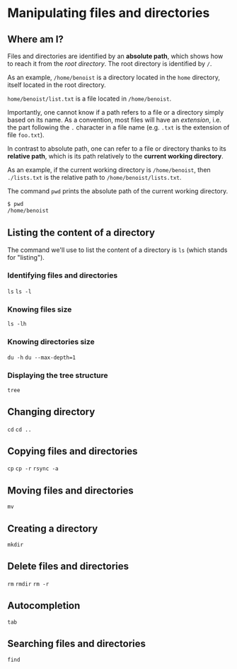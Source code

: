 ---
---

Manipulating files and directories
==================================

Where am I?
-----------

Files and directories are identified by an **absolute path**, which shows how
to reach it from the *root directory*.
The root directory is identified by `/`.

As an example, `/home/benoist` is a directory located in the `home` directory,
itself located in the root directory.

`home/benoist/list.txt` is a file located in `/home/benoist`.

Importantly, one cannot know if a path refers to a file or a directory simply
based on its name.
As a convention, most files will have an *extension*, i.e. the part following
the `.` character in a file name (e.g. `.txt` is the extension of file `foo.txt`).

In contrast to absolute path, one can refer to a file or directory thanks to its
**relative path**, which is its path relatively to the
**current working directory**.

As an example, if the current working directory is `/home/benoist`,
then `./lists.txt` is the relative path to `/home/benoist/lists.txt`.

The command `pwd` prints the absolute path of the current working directory.

```bash
$ pwd
/home/benoist
```


Listing the content of a directory
----------------------------------

The command we'll use to list the content of a directory is `ls` (which stands
for "listing").

### Identifying files and directories



`ls`
`ls -l`

### Knowing files size

`ls -lh`

### Knowing directories size

`du -h`
`du --max-depth=1`

### Displaying the tree structure

`tree`


Changing directory
------------------

`cd`
`cd ..`


Copying files and directories
-----------------------------

`cp`
`cp -r`
`rsync -a`


Moving files and directories
----------------------------

`mv`


Creating a directory
--------------------

`mkdir`


Delete files and directories
----------------------------

`rm`
`rmdir`
`rm -r`


Autocompletion
--------------

`tab`


Searching files and directories
-------------------------------

`find`



